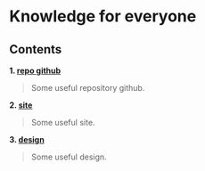 # Knowledge for everyone

## Contents

**1. [repo github](resources/useful-github.md)**

> Some useful repository github.

**2. [site](resources/useful-site.md)**

> Some useful site.

**3. [design](resources/useful-design.md)**

> Some useful design.
